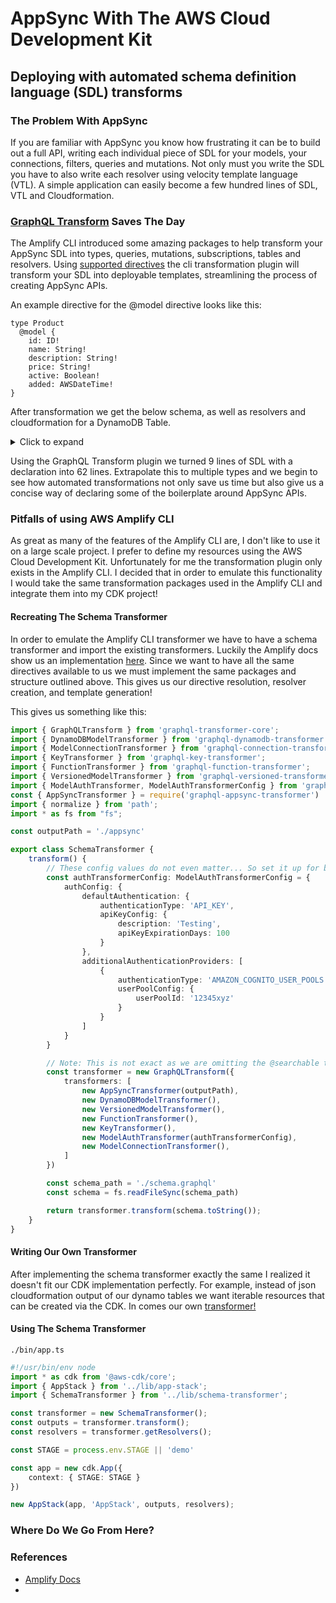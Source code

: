 # AppSync With The AWS Cloud Development Kit

## Deploying with automated schema definition language (SDL) transforms

### The Problem With AppSync

If you are familiar with AppSync you know how frustrating it can be to build out a full API, writing each individual piece of SDL for your models, your connections, filters, queries and mutations. Not only must you write the SDL you have to also write each resolver using velocity template language (VTL). A simple application can easily become a few hundred lines of SDL, VTL and Cloudformation. 

### [GraphQL Transform](https://docs.amplify.aws/cli/graphql-transformer/storage) Saves The Day

The Amplify CLI introduced some amazing packages to help transform your AppSync SDL into types, queries, mutations, subscriptions, tables and resolvers. Using [supported directives](https://aws-amplify.github.io/docs/cli-toolchain/graphql?sdk=js#directives) the cli transformation plugin will transform your SDL into deployable templates, streamlining the process of creating AppSync APIs. 

An example directive for the @model directive looks like this:
```
type Product
  @model {
    id: ID!
    name: String!
    description: String!
    price: String!
    active: Boolean!
    added: AWSDateTime!
}
```

After transformation we get the below schema, as well as resolvers and cloudformation for a DynamoDB Table.

<details>
  <summary>Click to expand</summary>

```
type Product {
  id: ID!
  name: String!
  description: String!
  price: String!
  active: Boolean!
  added: AWSDateTime!
}

type ModelProductConnection {
  items: [Product]
  nextToken: String
}

input CreateProductInput {
  id: ID
  name: String!
  description: String!
  price: String!
  active: Boolean!
  added: AWSDateTime!
}

input UpdateProductInput {
  id: ID!
  name: String
  description: String
  price: String
  active: Boolean
  added: AWSDateTime
}

input DeleteProductInput {
  id: ID
}

input ModelProductFilterInput {
  id: ModelIDFilterInput
  name: ModelStringFilterInput
  description: ModelStringFilterInput
  price: ModelStringFilterInput
  active: ModelBooleanFilterInput
  added: ModelStringFilterInput
  and: [ModelProductFilterInput]
  or: [ModelProductFilterInput]
  not: ModelProductFilterInput
}

type Query {
  getProduct(id: ID!): Product
  listProducts(filter: ModelProductFilterInput, limit: Int, nextToken: String): ModelProductConnection
}

type Mutation {
  createProduct(input: CreateProductInput!): Product
  updateProduct(input: UpdateProductInput!): Product
  deleteProduct(input: DeleteProductInput!): Product
}

type Subscription {
  onCreateProduct: Product @aws_subscribe(mutations: ["createProduct"])
  onUpdateProduct: Product @aws_subscribe(mutations: ["updateProduct"])
  onDeleteProduct: Product @aws_subscribe(mutations: ["deleteProduct"])
}
```

</details>

Using the GraphQL Transform plugin we turned 9 lines of SDL with a declaration into 62 lines. Extrapolate this to multiple types and we begin to see how automated transformations not only save us time but also give us a concise way of declaring some of the boilerplate around AppSync APIs.

### Pitfalls of using AWS Amplify CLI

As great as many of the features of the Amplify CLI are, I don't like to use it on a large scale project. I prefer to define my resources using the AWS Cloud Development Kit. Unfortunately for me the transformation plugin only exists in the Amplify CLI. I decided that in order to emulate this functionality I would take the same transformation packages used in the Amplify CLI and integrate them into my CDK project!

#### Recreating The Schema Transformer

In order to emulate the Amplify CLI transformer we have to have a schema transformer and import the existing transformers. Luckily the Amplify docs show us an implementation [here](https://aws-amplify.github.io/docs/cli-toolchain/plugins?sdk=js). Since we want to have all the same directives available to us we must implement the same packages and structure outlined above. This gives us our directive resolution, resolver creation, and template generation!

This gives us something like this:

```typescript
import { GraphQLTransform } from 'graphql-transformer-core';
import { DynamoDBModelTransformer } from 'graphql-dynamodb-transformer';
import { ModelConnectionTransformer } from 'graphql-connection-transformer';
import { KeyTransformer } from 'graphql-key-transformer';
import { FunctionTransformer } from 'graphql-function-transformer';
import { VersionedModelTransformer } from 'graphql-versioned-transformer';
import { ModelAuthTransformer, ModelAuthTransformerConfig } from 'graphql-auth-transformer'
const { AppSyncTransformer } = require('graphql-appsync-transformer')
import { normalize } from 'path';
import * as fs from "fs";

const outputPath = './appsync'

export class SchemaTransformer {
    transform() {
        // These config values do not even matter... So set it up for both
        const authTransformerConfig: ModelAuthTransformerConfig = {
            authConfig: {
                defaultAuthentication: {
                    authenticationType: 'API_KEY',
                    apiKeyConfig: {
                        description: 'Testing',
                        apiKeyExpirationDays: 100
                    }
                },
                additionalAuthenticationProviders: [
                    {
                        authenticationType: 'AMAZON_COGNITO_USER_POOLS',
                        userPoolConfig: {
                            userPoolId: '12345xyz'
                        }
                    }
                ]
            }
        }

        // Note: This is not exact as we are omitting the @searchable transformer.
        const transformer = new GraphQLTransform({
            transformers: [
                new AppSyncTransformer(outputPath),
                new DynamoDBModelTransformer(),
                new VersionedModelTransformer(),
                new FunctionTransformer(),
                new KeyTransformer(),
                new ModelAuthTransformer(authTransformerConfig),
                new ModelConnectionTransformer(),
            ]
        })

        const schema_path = './schema.graphql'
        const schema = fs.readFileSync(schema_path)

        return transformer.transform(schema.toString());
    }
}
```

#### Writing Our Own Transformer

After implementing the schema transformer exactly the same I realized it doesn't fit our CDK implementation perfectly. For example, instead of json cloudformation output of our dynamo tables we want iterable resources that can be created via the CDK. In comes our own [transformer!](https://github.com/kcwinner/cdk-appsync-transformer-demo/blob/master/lib/transformer.ts)

#### Using The Schema Transformer

`./bin/app.ts`
```typescript
#!/usr/bin/env node
import * as cdk from '@aws-cdk/core';
import { AppStack } from '../lib/app-stack';
import { SchemaTransformer } from '../lib/schema-transformer';

const transformer = new SchemaTransformer();
const outputs = transformer.transform();
const resolvers = transformer.getResolvers();

const STAGE = process.env.STAGE || 'demo'

const app = new cdk.App({ 
    context: { STAGE: STAGE }
})

new AppStack(app, 'AppStack', outputs, resolvers);
```

### Where Do We Go From Here?



### References

* [Amplify Docs](https://aws-amplify.github.io/docs/)
* 